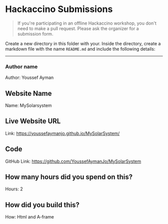 # Hackaccino Submissions

> If you're participating in an offline Hackaccino workshop, you don't need to make a pull request. Please ask the organizer for a submission form.

Create a new directory in this folder with your. Inside the directory, create a markdown file with the name `README.md` and include the following details:

---

### Author name

Author: Youssef Ayman

<!-- Jo -->

## Website Name

Name: MySolarsystem

## Live Website URL

Link: https://youssefaymanjo.github.io/MySolarSystem/

## Code

GitHub Link: https://github.com/YoussefAymanJo/MySolarSystem

## How many hours did you spend on this?

Hours: 2

## How did you build this?

How: Html and A-frame
